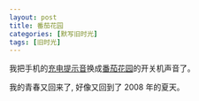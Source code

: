 ```yaml
---
layout: post
title: 番茄花园
categories: [默写旧时光]
tags: [旧时光]
---
```


我把手机的[充电提示音](https://ohmyfish.github.io/2020/11/充电提示音/)换成[番茄花园](https://www.bilibili.com/video/BV1Kb411J7XW)的开关机声音了。

我的青春又回来了, 好像又回到了 2008 年的夏天。